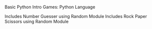 Basic Python Intro Games: Python Language

Includes Number Guesser using Random Module
Includes Rock Paper Scissors using Random Module
